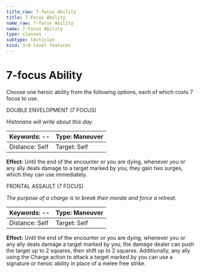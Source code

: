 ```yaml
---
title_raw: 7-focus Ability
title: 7-Focus Ability
name_raw: 7-focus Ability
name: 7-Focus Ability
type: classes
subtype: tactician
kind: 3rd-level features
---
```


# 7-focus Ability

Choose one heroic ability from the following options, each of which costs 7 focus to use.

DOUBLE ENVELOPMENT (7 FOCUS)

*Historians will write about this day.*

| Keywords: --   | Type: Maneuver |
| -------------- | -------------- |
| Distance: Self | Target: Self   |

**Effect:** Until the end of the encounter or you are dying, whenever you or any ally deals damage to a target marked by you, they gain two surges, which they can use immediately.

FRONTAL ASSAULT (7 FOCUS)

*The purpose of a charge is to break their morale and force a retreat.*

| Keywords: --   | Type: Maneuver |
| -------------- | -------------- |
| Distance: Self | Target: Self   |

**Effect:** Until the end of the encounter or you are dying, whenever you or any ally deals damage a target marked by you, the damage dealer can push the target up to 2 squares, then shift up to 2 squares. Additionally, any ally using the Charge action to attack a target marked by you can use a signature or heroic ability in place of a melee free strike.
